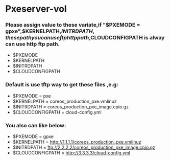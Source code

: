 # Pxeserver-vol
### Please assign value to these variate,if "$PXEMODE = gpxe",$KERNELPATH,$INITRDPATH,these path you can use ftp http path,$CLOUDCONFIGPATH is alway can use http ftp path.

* $PXEMODE
* $KERNELPATH
* $INITRDPATH
* $CLOUDCONFIGPATH

### Default is use tftp way to get these files ,e.g:

* $PXEMODE = pxe
* $KERNELPATH = coreos_production_pxe.vmlinuz
* $INITRDPATH = coreos_production_pxe_image.cpio.gz
* $CLOUDCONFIGPATH = cloud-config.yml

### You also can like below:

* $PXEMODE = gpxe
* $KERNELPATH = http://1.1.1.1/coreos_production_pxe.vmlinuz
* $INITRDPATH = ftp://2.2.2.2/coreos_production_pxe_image.cpio.gz
* $CLOUDCONFIGPATH = http://3.3.3.3/cloud-config.yml
